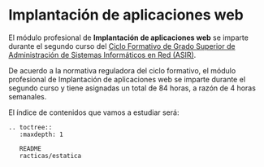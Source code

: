 # Implantación de aplicaciones web


El módulo profesional de **Implantación de aplicaciones web** se imparte durante el segundo curso del [Ciclo Formativo de Grado Superior de Administración de Sistemas Informáticos en Red (ASIR)](http://www.aapri.es/curriculo/fp/asir).

De acuerdo a la normativa reguladora del ciclo formativo, el módulo profesional de Implantación de aplicaciones web se imparte durante el segundo curso y tiene asignadas un total de 84 horas, a razón de 4 horas semanales.

El índice de contenidos que vamos a estudiar será:

```eval_rst
.. toctree::
   :maxdepth: 1

   README
   racticas/estatica
```

